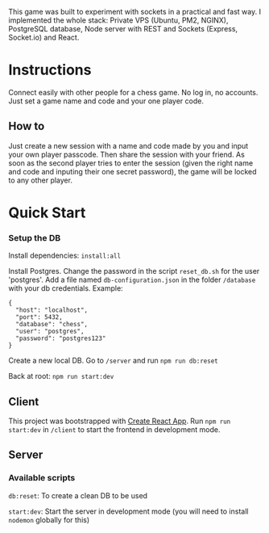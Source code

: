 This game was built to experiment with sockets in a practical and fast way. I implemented the whole stack: Private VPS (Ubuntu, PM2, NGINX), PostgreSQL database, Node server with REST and Sockets (Express, Socket.io) and React.

# Instructions

Connect easily with other people for a chess game. No log in, no accounts. Just set a game name and code and your one player code.

## How to

Just create a new session with a name and code made by you and input your own player passcode. Then share the session with your friend. As soon as the second player tries to enter the session (given the right name and code and inputing their one secret password), the game will be locked to any other player.

# Quick Start

### Setup the DB

Install dependencies: `install:all`

Install Postgres. Change the password in the script `reset_db.sh` for the user 'postgres'. Add a file named `db-configuration.json` in the folder `/database` with your db credentials. Example:

```
{
  "host": "localhost",
  "port": 5432,
  "database": "chess",
  "user": "postgres",
  "password": "postgres123"
}

```

Create a new local DB. Go to `/server` and run `npm run db:reset`

Back at root: `npm run start:dev`

## Client

This project was bootstrapped with [Create React App](https://github.com/facebook/create-react-app). Run `npm run start:dev` in `/client` to start the frontend in development mode.

## Server

### Available scripts

`db:reset`: To create a clean DB to be used

`start:dev`: Start the server in development mode (you will need to install `nodemon` globally for this)
